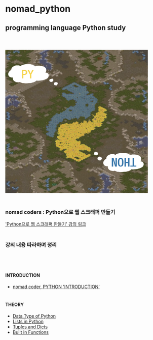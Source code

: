 # nomad_python
## programming language Python study
　  
　  
![enrollment_course](https://github.com/nimkoes/nomad_python/blob/main/assets/python_custom_logo.png?raw=true "enrollment_course")
　  
　  
  ### nomad coders : Python으로 웹 스크래퍼 만들기  
['Python으로 웹 스크래퍼 만들기' 강의 링크][link_course]
　  
　  
  ### **강의 내용 따라하며 정리**
　  
　  
#### INTRODUCTION
 - [nomad coder, PYTHON 'INTRODUCTION'][link_blog_001]  
　  
#### THEORY
 - [Data Type of Python][link_blog_002]
 - [Lists in Python][link_blog_003]
 - [Tuples and Dicts][link_blog_004]
 - [Built in Functions][link_blog_005]



[link_course]:https://nomadcoders.co/python-for-beginners/lobby

[link_blog_001]:https://xxxelppa.tistory.com/306

[link_blog_002]:https://xxxelppa.tistory.com/307
[link_blog_003]:https://xxxelppa.tistory.com/308
[link_blog_004]:https://xxxelppa.tistory.com/309
[link_blog_005]:https://xxxelppa.tistory.com/310

